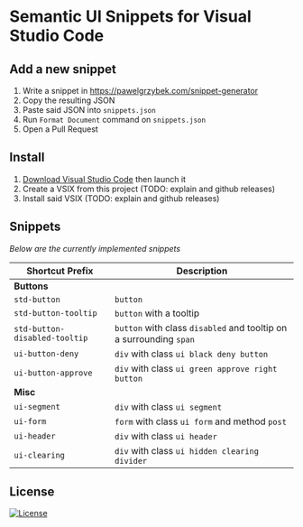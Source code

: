 # Semantic UI Snippets for Visual Studio Code

## Add a new snippet

1) Write a snippet in https://pawelgrzybek.com/snippet-generator
2) Copy the resulting JSON
3) Paste said JSON into `snippets.json`
4) Run `Format Document` command on `snippets.json`
5) Open a Pull Request

## Install

1. [Download Visual Studio Code](https://code.visualstudio.com/download?wt.mc_id=DX_841432) then launch it
2. Create a VSIX from this project (TODO: explain and github releases)
3. Install said VSIX (TODO: explain and github releases)

## Snippets

*Below are the currently implemented snippets*

| **Shortcut Prefix** | **Description** |
|---|---|
| **Buttons** | |
|`std-button` | `button`|
|`std-button-tooltip` | `button` with a tooltip|
|`std-button-disabled-tooltip` | `button` with class `disabled` and tooltip on a surrounding `span`|
|`ui-button-deny` | `div` with class `ui black deny button`|
|`ui-button-approve` | `div` with class `ui green approve right button`|
| **Misc** | |
|`ui-segment` | `div` with class `ui segment`|
|`ui-form` | `form` with class `ui form` and method `post`|
|`ui-header` | `div` with class `ui header`|
|`ui-clearing` | `div` with class `ui hidden clearing divider`|


## License

[![License][license-badge]][MIT License]

[MIT License]: http://en.wikipedia.org/wiki/MIT_License
[license-badge]: https://img.shields.io/badge/license-MIT-blue.svg